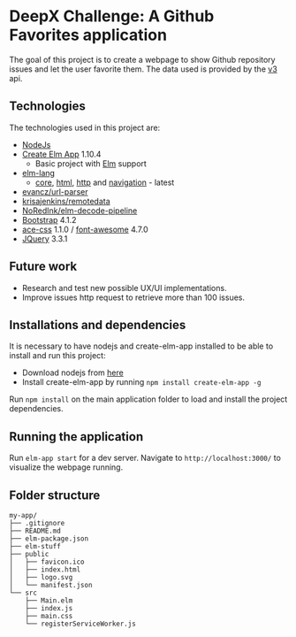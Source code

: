 # DeepX Challenge: A Github Favorites application

The goal of this project is to create a webpage to show Github repository issues and let the user favorite them. The data used is provided by the [v3](https://developer.github.com/v3/) api.

## Technologies
The technologies used in this project are:
* [NodeJs](https://nodejs.org/en/)
* [Create Elm App](https://www.npmjs.com/package/create-elm-app)  1.10.4
    * Basic project with [Elm](http://elm-lang.org/) support 
* [elm-lang](https://github.com/elm-lang)
    * [core](https://github.com/elm-lang/core), [html](https://github.com/elm-lang/html), [http](https://github.com/elm-lang/http) and [navigation](https://github.com/elm-lang/navigation) - latest
* [evancz/url-parser](https://github.com/evancz/url-parser)
* [krisajenkins/remotedata](https://github.com/krisajenkins/remotedata)
* [NoRedInk/elm-decode-pipeline](https://github.com/NoRedInk/elm-decode-pipeline)
* [Bootstrap](https://github.com/twbs/bootstrap) 4.1.2
* [ace-css](http://basscss.com/ace/) 1.1.0 / [font-awesome](https://fontawesome.com/) 4.7.0
* [JQuery](https://jquery.com/) 3.3.1

## Future work
* Research and test new possible UX/UI implementations.
* Improve issues http request to retrieve more than 100 issues.

## Installations and dependencies
It is necessary to have nodejs and create-elm-app installed to be able to install and run this project:
  * Download nodejs from [here](https://nodejs.org/en/download/)
  * Install create-elm-app by running `npm install create-elm-app -g`

Run `npm install` on the main application folder to load and install the project dependencies.

## Running the application

Run `elm-app start` for a dev server. Navigate to `http://localhost:3000/` to visualize the webpage running.

## Folder structure

```
my-app/
├── .gitignore
├── README.md
├── elm-package.json
├── elm-stuff
├── public
│   ├── favicon.ico
│   ├── index.html
│   ├── logo.svg
│   └── manifest.json
└── src
    ├── Main.elm
    ├── index.js
    ├── main.css
    └── registerServiceWorker.js
```


## 
